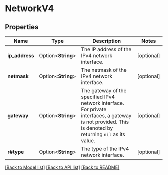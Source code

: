# NetworkV4

## Properties

Name | Type | Description | Notes
------------ | ------------- | ------------- | -------------
**ip_address** | Option<**String**> | The IP address of the IPv4 network interface. | [optional]
**netmask** | Option<**String**> | The netmask of the IPv4 network interface. | [optional]
**gateway** | Option<**String**> | The gateway of the specified IPv4 network interface.  For private interfaces, a gateway is not provided. This is denoted by returning `nil` as its value.  | [optional]
**r#type** | Option<**String**> | The type of the IPv4 network interface. | [optional]

[[Back to Model list]](../README.md#documentation-for-models) [[Back to API list]](../README.md#documentation-for-api-endpoints) [[Back to README]](../README.md)


